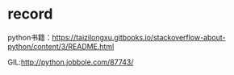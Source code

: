 # record
python书籍：https://taizilongxu.gitbooks.io/stackoverflow-about-python/content/3/README.html

GIL:http://python.jobbole.com/87743/
